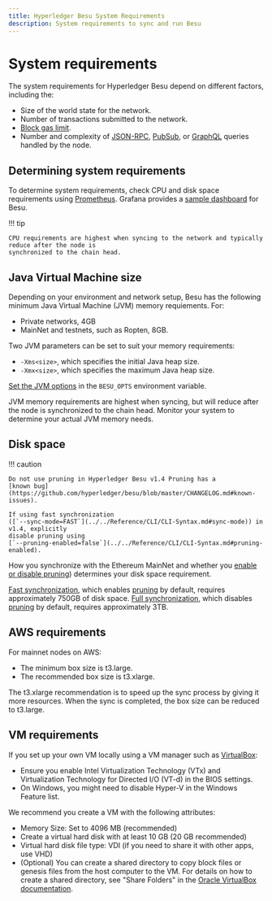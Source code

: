 ```yaml
---
title: Hyperledger Besu System Requirements
description: System requirements to sync and run Besu
---
```


# System requirements

The system requirements for Hyperledger Besu depend on different factors, including the:

* Size of the world state for the network.
* Number of transactions submitted to the network.
* [Block gas limit](../../Reference/Config-Items.md#genesis-block-parameters).
* Number and complexity of [JSON-RPC](../Interact/APIs/Using-JSON-RPC-API.md),
  [PubSub](../Interact/APIs/RPC-PubSub.md), or [GraphQL](../Interact/APIs/GraphQL.md) queries
  handled by the node.

## Determining system requirements

To determine system requirements, check CPU and disk space requirements using
[Prometheus](../Monitor/Metrics.md#monitor-node-performance-using-prometheus). Grafana provides a
[sample dashboard](https://grafana.com/grafana/dashboards/10273) for Besu.

!!! tip

    CPU requirements are highest when syncing to the network and typically reduce after the node is
    synchronized to the chain head.

## Java Virtual Machine size

Depending on your environment and network setup, Besu has the following minimum Java Virtual
Machine (JVM) memory requiements. For:

* Private networks, 4GB
* MainNet and testnets, such as Ropten, 8GB.

Two JVM parameters can be set to suit your memory requirements:

* `-Xms<size>`, which specifies the initial Java heap size.
* `-Xmx<size>`, which specifies the maximum Java heap size.

[Set the JVM options](../Configure/Passing-JVM-Options.md) in the `BESU_OPTS` environment variable.

JVM memory requirements are highest when syncing, but will reduce after the node is synchronized
to the chain head. Monitor your system to determine your actual JVM memory needs.

## Disk space

!!! caution

    Do not use pruning in Hyperledger Besu v1.4 Pruning has a
    [known bug](https://github.com/hyperledger/besu/blob/master/CHANGELOG.md#known-issues).

    If using fast synchronization
    ([`--sync-mode=FAST`](../../Reference/CLI/CLI-Syntax.md#sync-mode)) in v1.4, explicitly
    disable pruning using
    [`--pruning-enabled=false`](../../Reference/CLI/CLI-Syntax.md#pruning-enabled).

How you synchronize with the Ethereum MainNet and whether you
[enable or disable pruning](../../Concepts/Pruning.md)) determines your disk space requirement.

[Fast synchronization](../../Reference/CLI/CLI-Syntax.md#sync-mode), which enables
[pruning](../../Concepts/Pruning.md) by default, requires approximately 750GB of disk space.
[Full synchronization](../../Reference/CLI/CLI-Syntax.md#sync-mode), which disables
[pruning](../../Concepts/Pruning.md) by default, requires approximately 3TB.

## AWS requirements

For mainnet nodes on AWS:

* The minimum box size is t3.large.
* The recommended box size is t3.xlarge.

The t3.xlarge recommendation is to speed up the sync process by giving it more resources. When the
sync is completed, the box size can be reduced to t3.large.

## VM requirements

If you set up your own VM locally using a VM manager such as [VirtualBox](https://www.virtualbox.org/):

* Ensure you enable Intel Virtualization Technology (VTx) and Virtualization Technology for
  Directed I/O (VT-d) in the BIOS settings.
* On Windows, you might need to disable Hyper-V in the Windows Feature list.

We recommend you create a VM with the following attributes:

* Memory Size: Set to 4096 MB (recommended)
* Create a virtual hard disk with at least 10 GB (20 GB recommended)
* Virtual hard disk file type: VDI (if you need to share it with other apps, use VHD)
* (Optional) You can create a shared directory to copy block files or genesis files from the host
  computer to the VM. For details on how to create a shared directory, see "Share Folders" in the
  [Oracle VirtualBox documentation].

<!-- Links -->
[Oracle VirtualBox documentation]: https://www.virtualbox.org/manual/UserManual.html#sharedfolders

